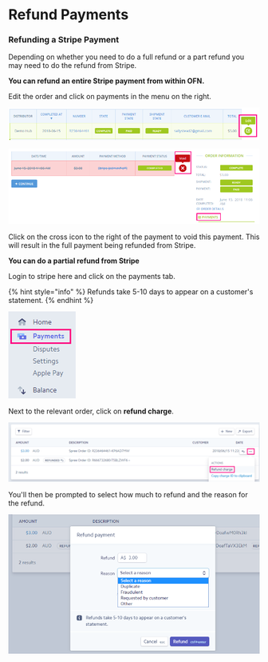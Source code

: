 # Refund Payments

### Refunding a Stripe Payment

Depending on whether you need to do a full refund or a part refund you may need to do the refund from Stripe.

**You can refund an entire Stripe payment from within OFN.** 

Edit the order and click on payments in the menu on the right.

![](../../.gitbook/assets/image%20%289%29.png)

![](../../.gitbook/assets/image%20%2814%29.png)

Click  on the cross icon to the right of the payment to void this payment. This will result in the full payment being refunded from Stripe.

**You can do a partial refund from Stripe**

Login to stripe here and click on the payments tab.

{% hint style="info" %}
Refunds take 5-10 days to appear on a customer's statement.
{% endhint %}

![](../../.gitbook/assets/image%20%2815%29.png)

Next to the relevant order, click on **refund charge**. 

![](../../.gitbook/assets/image%20%284%29.png)

You'll then be prompted to select how much to refund and the reason for the refund. 

![](../../.gitbook/assets/image%20%285%29.png)

